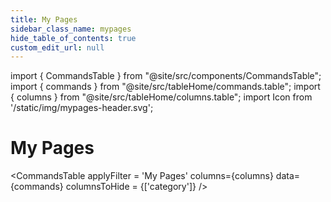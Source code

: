 ```yaml
---
title: My Pages
sidebar_class_name: mypages
hide_table_of_contents: true
custom_edit_url: null
---
```


import { CommandsTable } from "@site/src/components/CommandsTable";
import { commands } from "@site/src/tableHome/commands.table";
import { columns } from "@site/src/tableHome/columns.table";
import Icon from '/static/img/mypages-header.svg';

# <Icon/> My Pages

<CommandsTable
applyFilter = 'My Pages'
columns={columns}
data={commands}
columnsToHide = {['category']}
/>
